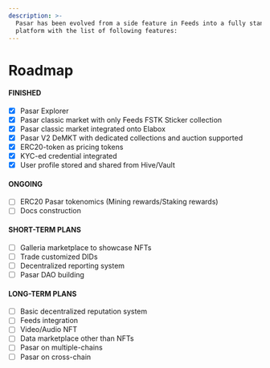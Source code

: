 ```yaml
---
description: >-
  Pasar has been evolved from a side feature in Feeds into a fully standalone
  platform with the list of following features:
---
```


# Roadmap

#### FINISHED

* [x] Pasar Explorer
* [x] Pasar classic market with only Feeds FSTK Sticker collection
* [x] Pasar classic market integrated onto Elabox
* [x] Pasar V2 DeMKT with dedicated collections and auction supported
* [x] ERC20-token as pricing tokens
* [x] KYC-ed credential integrated
* [x] User profile stored and shared from Hive/Vault

#### ONGOING

* [ ] ERC20 Pasar tokenomics (Mining rewards/Staking rewards)
* [ ] Docs construction

#### SHORT-TERM  PLANS

* [ ] Galleria marketplace to showcase NFTs
* [ ] Trade customized DIDs
* [ ] Decentralized reporting system
* [ ] Pasar DAO building

#### LONG-TERM PLANS

* [ ] Basic decentralized reputation system
* [ ] Feeds integration
* [ ] Video/Audio NFT&#x20;
* [ ] Data marketplace other than NFTs
* [ ] Pasar on multiple-chains
* [ ] Pasar on cross-chain
